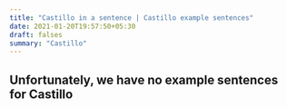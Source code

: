 ```yaml
---
title: "Castillo in a sentence | Castillo example sentences"
date: 2021-01-20T19:57:50+05:30
draft: falses
summary: "Castillo"
---
```

## Unfortunately, we have no example sentences for Castillo                 
